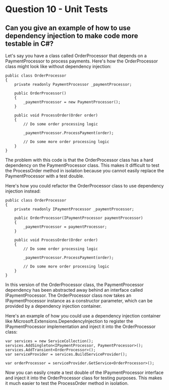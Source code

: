 # Question 10 - Unit Tests

## Can you give an example of how to use dependency injection to make code more testable in C#?

Let's say you have a class called OrderProcessor that depends on a PaymentProcessor to process payments. Here's how the OrderProcessor class might look like without dependency injection:

```
public class OrderProcessor
{
    private readonly PaymentProcessor _paymentProcessor;
    
    public OrderProcessor()
    {
        _paymentProcessor = new PaymentProcessor();
    }

    public void ProcessOrder(Order order)
    {
        // Do some order processing logic

        _paymentProcessor.ProcessPayment(order);

        // Do some more order processing logic
    }
}

```
The problem with this code is that the OrderProcessor class has a hard dependency on the PaymentProcessor class. This makes it difficult to test the ProcessOrder method in isolation because you cannot easily replace the PaymentProcessor with a test double.

Here's how you could refactor the OrderProcessor class to use dependency injection instead:

```
public class OrderProcessor
{
    private readonly IPaymentProcessor _paymentProcessor;
    
    public OrderProcessor(IPaymentProcessor paymentProcessor)
    {
        _paymentProcessor = paymentProcessor;
    }

    public void ProcessOrder(Order order)
    {
        // Do some order processing logic

        _paymentProcessor.ProcessPayment(order);

        // Do some more order processing logic
    }
}

```
In this version of the OrderProcessor class, the PaymentProcessor dependency has been abstracted away behind an interface called IPaymentProcessor. The OrderProcessor class now takes an IPaymentProcessor instance as a constructor parameter, which can be provided by a dependency injection container.

Here's an example of how you could use a dependency injection container like Microsoft.Extensions.DependencyInjection to register the IPaymentProcessor implementation and inject it into the OrderProcessor class:

```
var services = new ServiceCollection();
services.AddSingleton<IPaymentProcessor, PaymentProcessor>();
services.AddTransient<OrderProcessor>();
var serviceProvider = services.BuildServiceProvider();

var orderProcessor = serviceProvider.GetService<OrderProcessor>();

```
Now you can easily create a test double of the IPaymentProcessor interface and inject it into the OrderProcessor class for testing purposes. This makes it much easier to test the ProcessOrder method in isolation.
